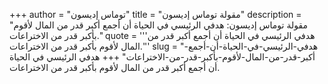 +++
author = "توماس إديسون"
title = "مقولة توماس إديسون"
description = "مقولة توماس إديسون: هدفي الرئيسي في الحياة أن أجمع أكبر قدر من المال لأقوم بأكبر قدر من الاختراعات."
quote = '''هدفي الرئيسي في الحياة أن أجمع أكبر قدر من المال لأقوم بأكبر قدر من الاختراعات.''' 
slug = "هدفي-الرئيسي-في-الحياة-أن-أجمع-أكبر-قدر-من-المال-لأقوم-بأكبر-قدر-من-الاختراعات"
+++
هدفي الرئيسي في الحياة أن أجمع أكبر قدر من المال لأقوم بأكبر قدر من الاختراعات.

